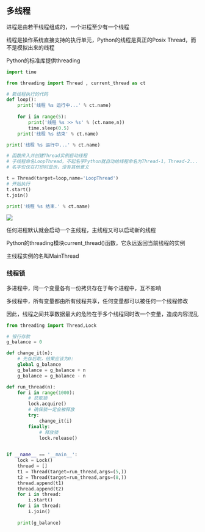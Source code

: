 <!--
 * @Description: 
 * @Version: 1.0
 * @Autor: DaLao
 * @Email: dalao_li@163.com
 * @Date: 2021-01-26 11:01:43
 * @LastEditors: DaLao
 * @LastEditTime: 2022-01-13 01:56:23
-->

## 多线程

进程是由若干线程组成的，一个进程至少有一个线程

线程是操作系统直接支持的执行单元，Python的线程是真正的Posix Thread，而不是模拟出来的线程

Python的标准库提供threading

```py
import time

from threading import Thread , current_thread as ct

# 新线程执行的代码
def loop():
    print('线程 %s 运行中...' % ct.name)
    
    for i in range(5):
        print('线程 %s >> %s' % (ct.name,n))
        time.sleep(0.5)       
    print('线程 %s 结束' % ct.name)

print('线程 %s 运行中...' % ct.name)

# 函数传入并创建Thread实例启动线程
# 子线程命名LoopThread，不起名字Python就自动给线程命名为Thread-1，Thread-2...
# 名字仅仅在打印时显示，没有其他意义

t = Thread(target=loop,name='LoopThread')
# 开始执行
t.start()
t.join()

print('线程 %s 结束.' % ct.name)
```

![](https://cdn.hurra.ltd/img/20211217234005.png)

任何进程默认就会启动一个主线程，主线程又可以启动新的线程

Python的threading模块current_thread()函数，它永远返回当前线程的实例  

主线程实例的名叫MainThread

### 线程锁

多进程中，同一个变量各有一份拷贝存在于每个进程中，互不影响
  
多线程中，所有变量都由所有线程共享，任何变量都可以被任何一个线程修改
    
因此，线程之间共享数据最大的危险在于多个线程同时改一个变量，造成内容混乱

```py
from threading import Thread,Lock

# 银行存款
g_balance = 0

def change_it(n):
    # 先存后取，结果应该为0:
    global g_balance
    g_balance = g_balance + n
    g_balance = g_balance - n

def run_thread(n):
    for i in range(1000):
        # 获取锁
        lock.acquire()
        # 确保锁一定会被释放
        try:
            change_it(i)
        finally:
            # 释放锁
            lock.release()
        

if __name__ == '__main__':
    lock = Lock()
    thread = []
    t1 = Thread(target=run_thread,args=(5,))
    t2 = Thread(target=run_thread,args=(8,))
    thread.append(t1)
    thread.append(t2)
    for i in thread:
        i.start()
    for i in thread:
        i.join()
    
    print(g_balance)
```
